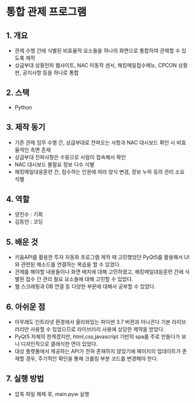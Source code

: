 # 통합 관제 프로그램
## 1. 개요
- 관제 수행 간에 식별된 비효율적 요소들을 하나의 화면으로 통합하여 관제할 수 있도록 제작
- 상급부대 상황전파 웹사이트, NAC 미동작 센서, 해킹메일접수메뉴, CPCON 상황판, 공지사항 등을 하나로 통합

## 2. 스택
- Python

## 3. 제작 동기
- 기존 관제 임무 수행 간, 상급부대로 전파오는 사항과 NAC 대시보드 확인 시 비효율적인 측면 존재
- 상급부대 전파사항은 수동으로 사람이 접속해서 확인
- NAC 대시보드 불필요 정보 다수 식별
- 해킹메일대응훈련 간, 접수하는 인원에 따라 양식 변경, 정보 누락 등의 관리 소요 식별

## 4. 역할
- 양진수 : 기획
- 김동언 : 코딩

## 5. 배운 것
- 키움API를 활용한 투자 자동화 프로그램 제작 때 고민했었던 PyQt5를 활용해서 UI와 관련된 메소드를 연결하는 복습을 할 수 있었다.
- 관제를 해야할 내용들이나 화면 배치에 대해 고민하였고, 해킹메일대응훈련 간에 식별된 접수 간 관리 필요 요소들에 대해 고민할 수 있었다.
- 웹 스크래핑과 DB 연결 등 다양한 부문에 대해서 공부할 수 있었다.

## 6. 아쉬운 점
- 아무래도 인트라넷 환경에서 올라와있는 파이썬 3.7 버젼과 아나콘다 기본 라이브러리만 사용할 수 있었으므로 라이브러리 사용에 상당한 제약을 받았다.
- PyQt5 자체의 한계겠지만, html,css,javascript 기반의 spa를 주로 만들다가 보니 디자인적으로 클래식한 면이 있었다.
- 대상 플랫폼에서 제공하는 API가 전혀 존재하지 않았기에 페이지의 업데이트가 존재할 경우, 주기적인 확인을 통해 크롤링 부분 코드를 변경해야 한다.

## 7. 실행 방법
- 압축 파일 해제 후, main.pyw 실행
